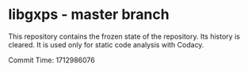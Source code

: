 # libgxps - master branch

This repository contains the frozen state of the repository.
Its history is cleared. It is used only for static code
analysis with Codacy.

Commit Time: 1712986076